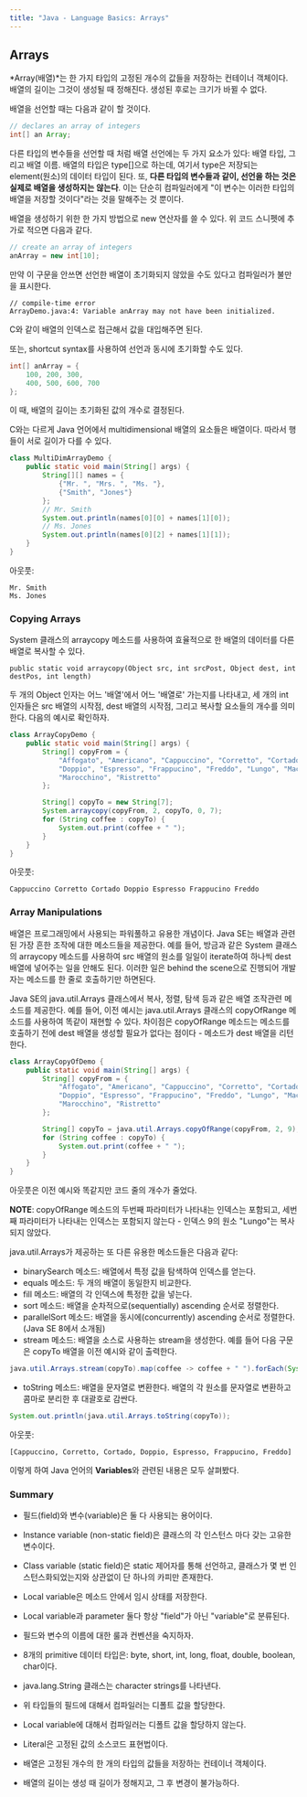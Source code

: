 ```yaml
---
title: "Java - Language Basics: Arrays"
---
```


## Arrays
*Array(배열)*는 한 가지 타입의 고정된 개수의 값들을 저장하는 컨테이너 객체이다. 배열의 길이는 그것이 생성될 때 정해진다. 생성된 후로는 크기가 바뀔 수 없다.

배열을 선언할 때는 다음과 같이 할 것이다.

```java
// declares an array of integers
int[] an Array;
```

다른 타입의 변수들을 선언할 때 처럼 배열 선언에는 두 가지 요소가 있다: 배열 타입, 그리고 배열 이름. 배열의 타입은 type[]으로 하는데, 여기서 type은 저장되는 element(원소)의 데이터 타입이 된다. 또, **다른 타입의 변수들과 같이, 선언을 하는 것은 실제로 배열을 생성하지는 않는다**. 이는 단순히 컴파일러에게 "이 변수는 이러한 타입의 배열을 저장할 것이다"라는 것을 말해주는 것 뿐이다.

배열을 생성하기 위한 한 가지 방법으로 new 연산자를 쓸 수 있다. 위 코드 스니펫에 추가로 적으면 다음과 같다.

```java
// create an array of integers
anArray = new int[10];
```

만약 이 구문을 안쓰면 선언한 배열이 초기화되지 않았을 수도 있다고 컴파일러가 불만을 표시한다.

```
// compile-time error
ArrayDemo.java:4: Variable anArray may not have been initialized.
```

C와 같이 배열의 인덱스로 접근해서 값을 대입해주면 된다.

또는, shortcut syntax를 사용하여 선언과 동시에 초기화할 수도 있다.

```java
int[] anArray = {
    100, 200, 300,
    400, 500, 600, 700
};
```

이 때, 배열의 길이는 초기화된 값의 개수로 결정된다.

C와는 다르게 Java 언어에서 multidimensional 배열의 요소들은 배열이다. 따라서 행들이 서로 길이가 다를 수 있다.

```java
class MultiDimArrayDemo {
    public static void main(String[] args) {
        String[][] names = {
            {"Mr. ", "Mrs. ", "Ms. "},
            {"Smith", "Jones"}
        };
        // Mr. Smith
        System.out.println(names[0][0] + names[1][0]);
        // Ms. Jones
        System.out.println(names[0][2] + names[1][1]);
    }
}
```

아웃풋:
```
Mr. Smith
Ms. Jones
```

### Copying Arrays

System 클래스의 arraycopy 메소드를 사용하여 효율적으로 한 배열의 데이터를 다른 배열로 복사할 수 있다.

```
public static void arraycopy(Object src, int srcPost, Object dest, int destPos, int length)
```

두 개의 Object 인자는 어느 '배열'에서 어느 '배열로' 가는지를 나타내고, 세 개의 int 인자들은 src 배열의 시작점, dest 배열의 시작점, 그리고 복사할 요소들의 개수를 의미한다. 다음의 예시로 확인하자.

```java
class ArrayCopyDemo {
    public static void main(String[] args) {
        String[] copyFrom = {
            "Affogato", "Americano", "Cappuccino", "Corretto", "Cortado",
            "Doppio", "Espresso", "Frappucino", "Freddo", "Lungo", "Macchiato",
            "Marocchino", "Ristretto"
        };

        String[] copyTo = new String[7];
        System.arraycopy(copyFrom, 2, copyTo, 0, 7);
        for (String coffee : copyTo) {
            System.out.print(coffee + " ");
        }
    }
}
```

아웃풋:
```
Cappuccino Corretto Cortado Doppio Espresso Frappucino Freddo
```

### Array Manipulations
배열은 프로그래밍에서 사용되는 파워풀하고 유용한 개념이다. Java SE는 배열과 관련된 가장 흔한 조작에 대한 메소드들을 제공한다. 예를 들어, 방금과 같은 System 클래스의 arraycopy 메소드를 사용하여 src 배열의 원소를 일일이 iterate하여 하나씩 dest 배열에 넣어주는 일을 안해도 된다. 이러한 일은 behind the scene으로 진행되어 개발자는 메소드를 한 줄로 호출하기만 하면된다.

Java SE의 java.util.Arrays 클래스에서 복사, 정렬, 탐색 등과 같은 배열 조작관련 메소드를 제공한다. 예를 들어, 이전 예시는 java.util.Arrays 클래스의 copyOfRange 메소드를 사용하여 똑같이 재현할 수 있다. 차이점은 copyOfRange 메소드는 메소드를 호출하기 전에 dest 배열을 생성할 필요가 없다는 점이다 - 메소드가 dest 배열을 리턴한다.

```java
class ArrayCopyOfDemo {
    public static void main(String[] args) {
        String[] copyFrom = {
            "Affogato", "Americano", "Cappuccino", "Corretto", "Cortado",
            "Doppio", "Espresso", "Frappucino", "Freddo", "Lungo", "Macchiato",
            "Marocchino", "Ristretto"
        };

        String[] copyTo = java.util.Arrays.copyOfRange(copyFrom, 2, 9);
        for (String coffee : copyTo) {
            System.out.print(coffee + " ");
        }
    }
}
```

아웃풋은 이전 예시와 똑같지만 코드 줄의 개수가 줄었다.

**NOTE**: copyOfRange 메소드의 두번째 파라미터가 나타내는 인덱스는 포함되고, 세번째 파라미터가 나타내는 인덱스는 포함되지 않는다 - 인덱스 9의 원소 "Lungo"는 복사되지 않았다.

java.util.Arrays가 제공하는 또 다른 유용한 메소드들은 다음과 같다:
- binarySearch 메소드: 배열에서 특정 값을 탐색하여 인덱스를 얻는다.
- equals 메소드: 두 개의 배열이 동일한지 비교한다.
- fill 메소드: 배열의 각 인덱스에 특정한 값을 넣는다.
- sort 메소드: 배열을 순차적으로(sequentially) ascending 순서로 정렬한다.
- parallelSort 메소드: 배열을 동시에(concurrently) ascending 순서로 정렬한다. (Java SE 8에서 소개됨)
- stream 메소드: 배열을 소스로 사용하는 stream을 생성한다. 예를 들어 다음 구문은 copyTo 배열을 이전 예시와 같이 출력한다.
```java
java.util.Arrays.stream(copyTo).map(coffee -> coffee + " ").forEach(System.out::print);
```
- toString 메소드: 배열을 문자열로 변환한다. 배열의 각 원소를 문자열로 변환하고 콤마로 분리한 후 대괄호로 감싼다.
```java
System.out.println(java.util.Arrays.toString(copyTo));
```
아웃풋:
```
[Cappuccino, Corretto, Cortado, Doppio, Espresso, Frappucino, Freddo] 
```

이렇게 하여 Java 언어의 **Variables**와 관련된 내용은 모두 살펴봤다.

### Summary
- 필드(field)와 변수(variable)은 둘 다 사용되는 용어이다.
- Instance variable (non-static field)은 클래스의 각 인스턴스 마다 갖는 고유한 변수이다.
- Class variable (static field)은 static 제어자를 통해 선언하고, 클래스가 몇 번 인스턴스화되었는지와 상관없이 단 하나의 카피만 존재한다.
- Local variable은 메소드 안에서 임시 상태를 저장한다.
- Local variable과 parameter 둘다 항상 "field"가 아닌 "variable"로 분류된다.
- 필드와 변수의 이름에 대한 룰과 컨벤션을 숙지하자.

- 8개의 primitive 데이터 타입은: byte, short, int, long, float, double, boolean, char이다.
- java.lang.String 클래스는 character strings를 나타낸다.
- 위 타입들의 필드에 대해서 컴파일러는 디폴트 값을 할당한다.
- Local variable에 대해서 컴파일러는 디폴트 값을 할당하지 않는다.
- Literal은 고정된 값의 소스코드 표현법이다.
- 배열은 고정된 개수의 한 개의 타입의 값들을 저장하는 컨테이너 객체이다.
- 배열의 길이는 생성 때 길이가 정해지고, 그 후 변경이 불가능하다.